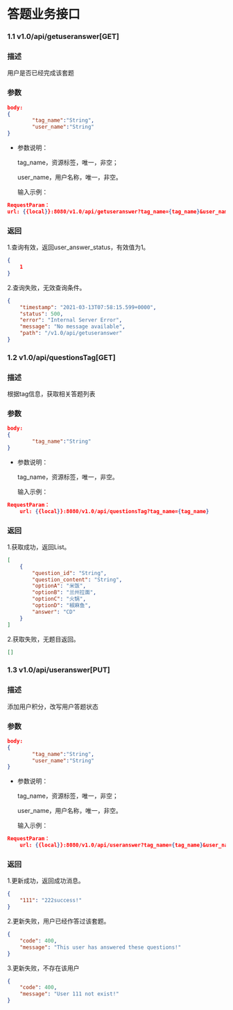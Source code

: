 # 答题业务接口

###  1.1  v1.0/api/getuseranswer[GET]

### 描述

用户是否已经完成该套题

### 参数

```json
body:
{
        "tag_name":"String",
        "user_name":"String"
}
```

- 参数说明：

  tag_name，资源标签，唯一，非空；

  user_name，用户名称，唯一，非空。

  输入示例：


```json
RequestParam：
url: {{local}}:8080/v1.0/api/getuseranswer?tag_name={tag_name}&user_name={user_name}
```

### 返回

1.查询有效，返回user_answer_status，有效值为1。

``` json
{
    1
}
```

2.查询失败，无效查询条件。

``` json
{
    "timestamp": "2021-03-13T07:58:15.599+0000",
    "status": 500,
    "error": "Internal Server Error",
    "message": "No message available",
    "path": "/v1.0/api/getuseranswer"
}
```

###  1.2  v1.0/api/questionsTag[GET]

### 描述

根据tag信息，获取相关答题列表

### 参数

```json
body:
{
        "tag_name":"String"
}
```

- 参数说明：

  tag_name，资源标签，唯一，非空。

  输入示例：

```json
RequestParam：
	url: {{local}}:8080/v1.0/api/questionsTag?tag_name={tag_name}
```

### 返回

1.获取成功，返回List<Question>。

``` json
[
    {  
        "question_id": "String",
        "question_content": "String",
        "optionA": "米饭",
        "optionB": "兰州拉面",
        "optionC": "火锅",
        "optionD": "椒麻鱼",
        "answer": "CD"
    }
]
```

2.获取失败，无题目返回。

``` json
[]
```

###  1.3  v1.0/api/useranswer[PUT]

### 描述

添加用户积分，改写用户答题状态

### 参数

```json
body:
{
        "tag_name":"String",
        "user_name":"String"
}
```

- 参数说明：

  tag_name，资源标签，唯一，非空；

  user_name，用户名称，唯一，非空。

  输入示例：

```json
RequestParam：
	url: {{local}}:8080/v1.0/api/useranswer?tag_name={tag_name}&user_name={user_name}
```

### 返回

1.更新成功，返回成功消息。

``` json
{
    "111": "222success!"
}
```

2.更新失败，用户已经作答过该套题。

``` json
{
    "code": 400,
    "message": "This user has answered these questions!"
}
```

3.更新失败，不存在该用户

``` json
{
    "code": 400,
    "message": "User 111 not exist!"
}
```

